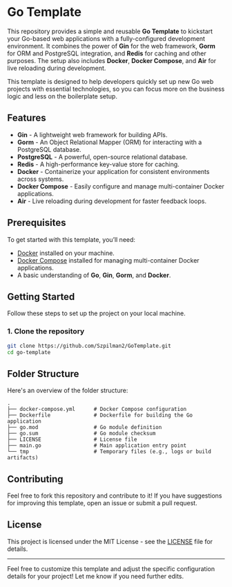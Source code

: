 # Go Template

This repository provides a simple and reusable **Go Template** to kickstart your Go-based web applications with a fully-configured development environment. It combines the power of **Gin** for the web framework, **Gorm** for ORM and PostgreSQL integration, and **Redis** for caching and other purposes. The setup also includes **Docker**, **Docker Compose**, and **Air** for live reloading during development.

This template is designed to help developers quickly set up new Go web projects with essential technologies, so you can focus more on the business logic and less on the boilerplate setup.

## Features

- **Gin** - A lightweight web framework for building APIs.
- **Gorm** - An Object Relational Mapper (ORM) for interacting with a PostgreSQL database.
- **PostgreSQL** - A powerful, open-source relational database.
- **Redis** - A high-performance key-value store for caching.
- **Docker** - Containerize your application for consistent environments across systems.
- **Docker Compose** - Easily configure and manage multi-container Docker applications.
- **Air** - Live reloading during development for faster feedback loops.
  
## Prerequisites

To get started with this template, you’ll need:

- [Docker](https://www.docker.com/get-started) installed on your machine.
- [Docker Compose](https://docs.docker.com/compose/install/) installed for managing multi-container Docker applications.
- A basic understanding of **Go**, **Gin**, **Gorm**, and **Docker**.
  
## Getting Started

Follow these steps to set up the project on your local machine.

### 1. Clone the repository

```bash
git clone https://github.com/Szpilman2/GoTemplate.git
cd go-template
```

## Folder Structure
Here's an overview of the folder structure:

```
.
├── docker-compose.yml      # Docker Compose configuration
├── Dockerfile              # Dockerfile for building the Go application
├── go.mod                  # Go module definition
├── go.sum                  # Go module checksum
├── LICENSE                 # License file
├── main.go                 # Main application entry point
└── tmp                     # Temporary files (e.g., logs or build artifacts)
```

## Contributing

Feel free to fork this repository and contribute to it! If you have suggestions for improving this template, open an issue or submit a pull request.

## License

This project is licensed under the MIT License - see the [LICENSE](LICENSE) file for details.

---

Feel free to customize this template and adjust the specific configuration details for your project! Let me know if you need further edits.
